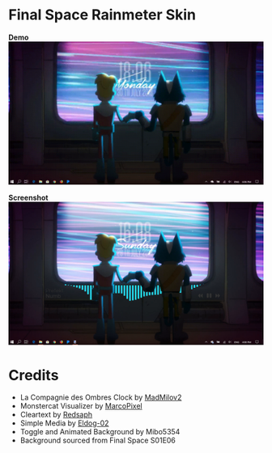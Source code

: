 # Final Space Rainmeter Skin
**Demo**
![Demo Gif](demo.gif)

**Screenshot**
![Screenshot](Screenshot.png)

# Credits
- La Compagnie des Ombres Clock by [MadMilov2](https://www.deviantart.com/madmilov2/art/La-Compagnie-des-Ombres-486976404)
- Monstercat Visualizer by [MarcoPixel](https://www.deviantart.com/marcopixel/art/Monstercat-Visualizer-for-Rainmeter-486330771)
- Cleartext by [Redsaph](https://www.deviantart.com/redsaph/art/Cleartext-for-Rainmeter-v5-1-1-28-Jul-2018-519796161)
- Simple Media by [Eldog-02](https://www.deviantart.com/eldog-02/art/Simple-Media-4-708899608)
- Toggle and Animated Background by Mibo5354
- Background sourced from Final Space S01E06

